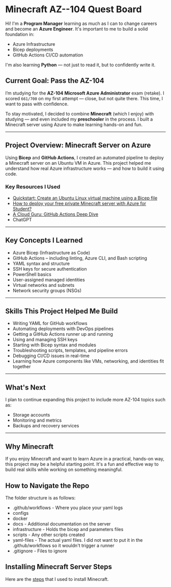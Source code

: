 # Minecraft AZ--104 Quest Board

Hi! I'm a **Program Manager** learning as much as I can to change careers and become an **Azure Engineer**. It's important to me to build a solid foundation in:

- Azure Infrastructure  
- Bicep deployments  
- GitHub Actions CI/CD automation  

I'm also learning **Python** — not just to read it, but to confidently write it.

## Current Goal: Pass the AZ-104

I’m studying for the **AZ-104 Microsoft Azure Administrator** exam (retake). I scored `661/700` on my first attempt — close, but not quite there. This time, I want to pass with confidence.

To stay motivated, I decided to combine **Minecraft** (which I enjoy) with studying — and even included my **preschooler** in the process. I built a Minecraft server using Azure to make learning hands-on and fun.

---

## Project Overview: Minecraft Server on Azure

Using **Bicep** and **GitHub Actions**, I created an automated pipeline to deploy a Minecraft server on an Ubuntu VM in Azure. This project helped me understand how real Azure infrastructure works — and how to build it using code.

### Key Resources I Used

- [Quickstart: Create an Ubuntu Linux virtual machine using a Bicep file](https://learn.microsoft.com/en-us/azure/virtual-machines/linux/quick-create-bicep?tabs=CLI)  
- [How to deploy your free private Minecraft server with Azure for Student?](https://techcommunity.microsoft.com/blog/educatordeveloperblog/how-to-deploy-your-free-private-minecraft-server-with-azure-for-student/3693328)  
- [A Cloud Guru: GitHub Actions Deep Dive](https://learn.acloud.guru/course/github-actions-deep-dive/dashboard)  
- ChatGPT  

---

## Key Concepts I Learned

- Azure Bicep (Infrastructure as Code)  
- GitHub Actions – including linting, Azure CLI, and Bash scripting  
- YAML syntax and structure  
- SSH keys for secure authentication  
- PowerShell basics  
- User-assigned managed identities  
- Virtual networks and subnets  
- Network security groups (NSGs)  

---

## Skills This Project Helped Me Build

- Writing YAML for GitHub workflows  
- Automating deployments with DevOps pipelines  
- Getting a GitHub Actions runner up and running  
- Using and managing SSH keys  
- Starting with Bicep syntax and modules  
- Troubleshooting scripts, templates, and pipeline errors  
- Debugging CI/CD issues in real-time  
- Learning how Azure components like VMs, networking, and identities fit together  

---

## What's Next

I plan to continue expanding this project to include more AZ-104 topics such as:

- Storage accounts  
- Monitoring and metrics  
- Backups and recovery services  

---

## Why Minecraft

If you enjoy Minecraft and want to learn Azure in a practical, hands-on way, this project may be a helpful starting point. It's a fun and effective way to build real skills while working on something meaningful.

## How to Navigate the Repo 

The folder structure is as follows:

- .github/workflows - Where you place your yaml logs
- configs
- docker
- docs - Additional documentation on the server 
- infrastructure - Holds the bicep and parameters files 
- scripts - Any other scripts created 
- yaml-files - The actual yaml files.  I did not want to put it in the .github/workflows so it wouldn't trigger a runner 
- .gitignore - Files to ignore 

## Installing Minecraft Server Steps

Here are the [steps](https://github.com/shevonnepolastre/minecraft-azure-lab/blob/main/compute_install_steps.md) that I used to install Minecraft. 
